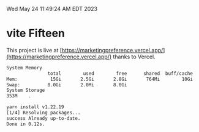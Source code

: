Wed May 24 11:49:24 AM EDT 2023

# vite Fifteen


This project is live at [https://marketingpreference.vercel.app/](https://marketingpreference.vercel.app/) thanks to Vercel.

```bash
System Memory
               total        used        free      shared  buff/cache   available
Mem:            15Gi       2.5Gi       2.8Gi       764Mi        10Gi        11Gi
Swap:          8.0Gi       2.0Mi       8.0Gi
System Storage
353M	.
```
```bash
yarn install v1.22.19
[1/4] Resolving packages...
success Already up-to-date.
Done in 0.12s.
```
